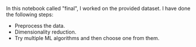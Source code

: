 In this notebook called "final", I worked on the provided dataset. I have done the following steps:

- Preprocess the data.
- Dimensionality reduction.
- Try multiple ML algorithms and then choose one from them.
